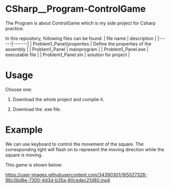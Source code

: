 # CSharp__Program-ControlGame
The Program is about ControlGame which is my side project for Csharp practice. 

In this repository, following files can be found:
| file name | description |
|------|-------|
| Problem1_Panel/properties  | Define the properties of the assembly |
| Problem1_Panel  | mainprogram |
| Problem1_Panel.exe | executable file |
| Problem1_Panel.sln | solution for project |

# Usage
Choose one:

1. Download the whole project and complie it.

2. Download the .exe file.

# Example
We can use keyboard to control the movement of the square. The corresponding light will flash on to represent the moving direction while the square is moving.

This game is shown below:

https://user-images.githubusercontent.com/34390301/165027328-96c0bd6e-7300-4d3d-b35a-80cedec21d80.mp4

